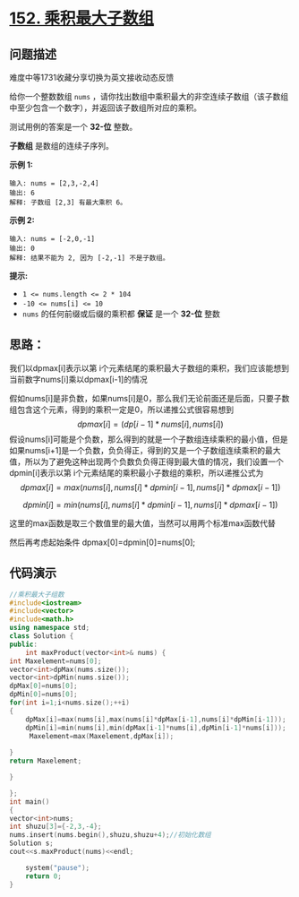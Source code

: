 # [152. 乘积最大子数组](https://leetcode.cn/problems/maximum-product-subarray/)

## 问题描述

难度中等1731收藏分享切换为英文接收动态反馈

给你一个整数数组 `nums` ，请你找出数组中乘积最大的非空连续子数组（该子数组中至少包含一个数字），并返回该子数组所对应的乘积。

测试用例的答案是一个 **32-位** 整数。

**子数组** 是数组的连续子序列。

 

**示例 1:**

```
输入: nums = [2,3,-2,4]
输出: 6
解释: 子数组 [2,3] 有最大乘积 6。

```

**示例 2:**

```
输入: nums = [-2,0,-1]
输出: 0
解释: 结果不能为 2, 因为 [-2,-1] 不是子数组。
```

 

**提示:**

- `1 <= nums.length <= 2 * 104`
- `-10 <= nums[i] <= 10`
- `nums` 的任何前缀或后缀的乘积都 **保证** 是一个 **32-位** 整数

## 思路：

我们以dpmax[i]表示以第 i个元素结尾的乘积最大子数组的乘积，我们应该能想到 当前数字nums[i]乘以dpmax[i-1]的情况

假如nums[i]是非负数，如果nums[i]是0，那么我们无论前面还是后面，只要子数组包含这个元素，得到的乘积一定是0，所以递推公式很容易想到
$$
dpmax[i]=(dp[i-1]*nums[i],nums[i])
$$
假设nums[i]可能是个负数，那么得到的就是一个子数组连续乘积的最小值，但是如果nums[i+1]是一个负数，负负得正，得到的又是一个子数组连续乘积的最大值，所以为了避免这种出现两个负数负负得正得到最大值的情况，我们设置一个dpmin[i]表示以第 i个元素结尾的乘积最小子数组的乘积，所以递推公式为
$$
dpmax[i]=max(nums[i],nums[i]*dpmin[i-1],nums[i]*dpmax[i-1])
$$

$$
dpmin[i]=min(nums[i],nums[i]*dpmin[i-1],nums[i]*dpmax[i-1])
$$

这里的max函数是取三个数值里的最大值，当然可以用两个标准max函数代替

然后再考虑起始条件 dpmax[0]=dpmin[0]=nums[0];

## 代码演示

```c++
//乘积最大子组数
#include<iostream>
#include<vector>
#include<math.h>
using namespace std;
class Solution {
public:
    int maxProduct(vector<int>& nums) {
int Maxelement=nums[0];
vector<int>dpMax(nums.size());
vector<int>dpMin(nums.size());
dpMax[0]=nums[0];
dpMin[0]=nums[0];
for(int i=1;i<nums.size();++i)
{
    dpMax[i]=max(nums[i],max(nums[i]*dpMax[i-1],nums[i]*dpMin[i-1]));
    dpMin[i]=min(nums[i],min(dpMax[i-1]*nums[i],dpMin[i-1]*nums[i]));
     Maxelement=max(Maxelement,dpMax[i]);
     
}
return Maxelement;

}

};
int main()
{
vector<int>nums;
int shuzu[3]={-2,3,-4};
nums.insert(nums.begin(),shuzu,shuzu+4);//初始化数组
Solution s;
cout<<s.maxProduct(nums)<<endl;

    system("pause");
    return 0;
}
```

